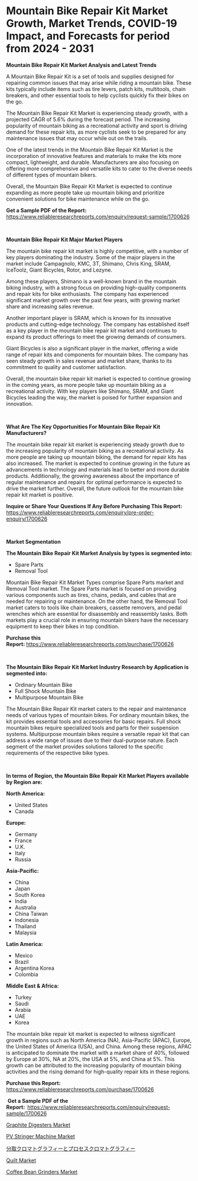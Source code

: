 <p><h1>Mountain Bike Repair Kit Market Growth, Market Trends, COVID-19 Impact, and Forecasts for period from 2024 - 2031</h1></p><p><strong>Mountain Bike Repair Kit Market Analysis and Latest Trends</strong></p>
<p><p>A Mountain Bike Repair Kit is a set of tools and supplies designed for repairing common issues that may arise while riding a mountain bike. These kits typically include items such as tire levers, patch kits, multitools, chain breakers, and other essential tools to help cyclists quickly fix their bikes on the go.</p><p>The Mountain Bike Repair Kit Market is experiencing steady growth, with a projected CAGR of 5.6% during the forecast period. The increasing popularity of mountain biking as a recreational activity and sport is driving demand for these repair kits, as more cyclists seek to be prepared for any maintenance issues that may occur while out on the trails.</p><p>One of the latest trends in the Mountain Bike Repair Kit Market is the incorporation of innovative features and materials to make the kits more compact, lightweight, and durable. Manufacturers are also focusing on offering more comprehensive and versatile kits to cater to the diverse needs of different types of mountain bikers.</p><p>Overall, the Mountain Bike Repair Kit Market is expected to continue expanding as more people take up mountain biking and prioritize convenient solutions for bike maintenance while on the go.</p></p>
<p><strong>Get a Sample PDF of the Report:&nbsp;</strong> <a href="https://www.reliableresearchreports.com/enquiry/request-sample/1700626">https://www.reliableresearchreports.com/enquiry/request-sample/1700626</a></p>
<p>&nbsp;</p>
<p><strong>Mountain Bike Repair Kit Major Market Players</strong></p>
<p><p>The mountain bike repair kit market is highly competitive, with a number of key players dominating the industry. Some of the major players in the market include Campagnolo, KMC, 3T, Shimano, Chris King, SRAM, IceToolz, Giant Bicycles, Rotor, and Lezyne.</p><p>Among these players, Shimano is a well-known brand in the mountain biking industry, with a strong focus on providing high-quality components and repair kits for bike enthusiasts. The company has experienced significant market growth over the past few years, with growing market share and increasing sales revenue.</p><p>Another important player is SRAM, which is known for its innovative products and cutting-edge technology. The company has established itself as a key player in the mountain bike repair kit market and continues to expand its product offerings to meet the growing demands of consumers.</p><p>Giant Bicycles is also a significant player in the market, offering a wide range of repair kits and components for mountain bikes. The company has seen steady growth in sales revenue and market share, thanks to its commitment to quality and customer satisfaction.</p><p>Overall, the mountain bike repair kit market is expected to continue growing in the coming years, as more people take up mountain biking as a recreational activity. With key players like Shimano, SRAM, and Giant Bicycles leading the way, the market is poised for further expansion and innovation.</p></p>
<p>&nbsp;</p>
<p><strong>What Are The Key Opportunities For Mountain Bike Repair Kit Manufacturers?</strong></p>
<p><p>The mountain bike repair kit market is experiencing steady growth due to the increasing popularity of mountain biking as a recreational activity. As more people are taking up mountain biking, the demand for repair kits has also increased. The market is expected to continue growing in the future as advancements in technology and materials lead to better and more durable products. Additionally, the growing awareness about the importance of regular maintenance and repairs for optimal performance is expected to drive the market further. Overall, the future outlook for the mountain bike repair kit market is positive.</p></p>
<p><strong>Inquire or Share Your Questions If Any Before Purchasing This Report:</strong> <a href="https://www.reliableresearchreports.com/enquiry/pre-order-enquiry/1700626">https://www.reliableresearchreports.com/enquiry/pre-order-enquiry/1700626</a></p>
<p>&nbsp;</p>
<p><strong>Market Segmentation</strong></p>
<p><strong>The Mountain Bike Repair Kit Market Analysis by types is segmented into:</strong></p>
<p><ul><li>Spare Parts</li><li>Removal Tool</li></ul></p>
<p><p>Mountain Bike Repair Kit Market Types comprise Spare Parts market and Removal Tool market. The Spare Parts market is focused on providing various components such as tires, chains, pedals, and cables that are needed for repairing or maintenance. On the other hand, the Removal Tool market caters to tools like chain breakers, cassette removers, and pedal wrenches which are essential for disassembly and reassembly tasks. Both markets play a crucial role in ensuring mountain bikers have the necessary equipment to keep their bikes in top condition.</p></p>
<p><strong>Purchase this Report:&nbsp;</strong><a href="https://www.reliableresearchreports.com/purchase/1700626">https://www.reliableresearchreports.com/purchase/1700626</a></p>
<p>&nbsp;</p>
<p><strong>The Mountain Bike Repair Kit Market Industry Research by Application is segmented into:</strong></p>
<p><ul><li>Ordinary Mountain Bike</li><li>Full Shock Mountain Bike</li><li>Multipurpose Mountain Bike</li></ul></p>
<p><p>The Mountain Bike Repair Kit market caters to the repair and maintenance needs of various types of mountain bikes. For ordinary mountain bikes, the kit provides essential tools and accessories for basic repairs. Full shock mountain bikes require specialized tools and parts for their suspension systems. Multipurpose mountain bikes require a versatile repair kit that can address a wide range of issues due to their dual-purpose nature. Each segment of the market provides solutions tailored to the specific requirements of the respective bike types.</p></p>
<p>&nbsp;</p>
<p><strong>In terms of Region, the Mountain Bike Repair Kit Market Players available by Region are:</strong></p>
<p>
    <p> <strong> North America: </strong>
        <ul>
            <li>United States</li>
            <li>Canada</li>
        </ul>
        </p> 
    <p> <strong> Europe: </strong>
        <ul>
            <li>Germany</li>
            <li>France</li>
            <li>U.K.</li>
            <li>Italy</li>
            <li>Russia</li>
        </ul>
        </p> 
    <p> <strong> Asia-Pacific: </strong>
        <ul>
            <li>China</li>
            <li>Japan</li>
            <li>South Korea</li>
            <li>India</li>
            <li>Australia</li>
            <li>China Taiwan</li>
            <li>Indonesia</li>
            <li>Thailand</li>
            <li>Malaysia</li>
        </ul>
        </p> 
    <p> <strong> Latin America: </strong>
        <ul>
            <li>Mexico</li>
            <li>Brazil</li>
            <li>Argentina Korea</li>
            <li>Colombia</li>
        </ul>
        </p> 
    <p> <strong> Middle East & Africa: </strong>
        <ul>
            <li>Turkey</li>
            <li>Saudi</li>
            <li>Arabia</li>
            <li>UAE</li>
            <li>Korea</li>
        </ul>
    </p>
    </p>
<p><p>The mountain bike repair kit market is expected to witness significant growth in regions such as North America (NA), Asia-Pacific (APAC), Europe, the United States of America (USA), and China. Among these regions, APAC is anticipated to dominate the market with a market share of 40%, followed by Europe at 30%, NA at 20%, the USA at 5%, and China at 5%. This growth can be attributed to the increasing popularity of mountain biking activities and the rising demand for high-quality repair kits in these regions.</p></p>
<p><strong>Purchase this Report: </strong><a href="https://www.reliableresearchreports.com/purchase/1700626">https://www.reliableresearchreports.com/purchase/1700626</a></p>
<p>&nbsp;<strong>Get a Sample PDF of the Report:&nbsp;&nbsp;</strong><a href="https://www.reliableresearchreports.com/enquiry/request-sample/1700626">https://www.reliableresearchreports.com/enquiry/request-sample/1700626</a></p>
<p><strong></strong></p>
<p><p><a href="https://issuu.com/reportprime-2/docs/graphite-digesters-market-size-2030.pptx">Graphite Digesters Market</a></p><p><a href="https://issuu.com/reportprime-2/docs/pv-stringer-machine-market-size-2030.pptx">PV Stringer Machine Market</a></p><p><a href="https://github.com/moulafa/Market-Research-Report-List-1/blob/main/22332366051.md">分取クロマトグラフィーとプロセスクロマトグラフィー</a></p><p><a href="https://github.com/ruddyyedelwadw/Market-Research-Report-List-1/blob/main/quilt-market.md">Quilt Market</a></p><p><a href="https://github.com/jaidynmorantestelletmjzya/Market-Research-Report-List-1/blob/main/coffee-bean-grinders-market.md">Coffee Bean Grinders Market</a></p></p>